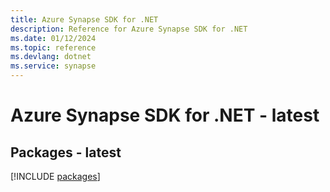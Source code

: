 ```yaml
---
title: Azure Synapse SDK for .NET
description: Reference for Azure Synapse SDK for .NET
ms.date: 01/12/2024
ms.topic: reference
ms.devlang: dotnet
ms.service: synapse
---
```

# Azure Synapse SDK for .NET - latest
## Packages - latest
[!INCLUDE [packages](synapse-index.md)]